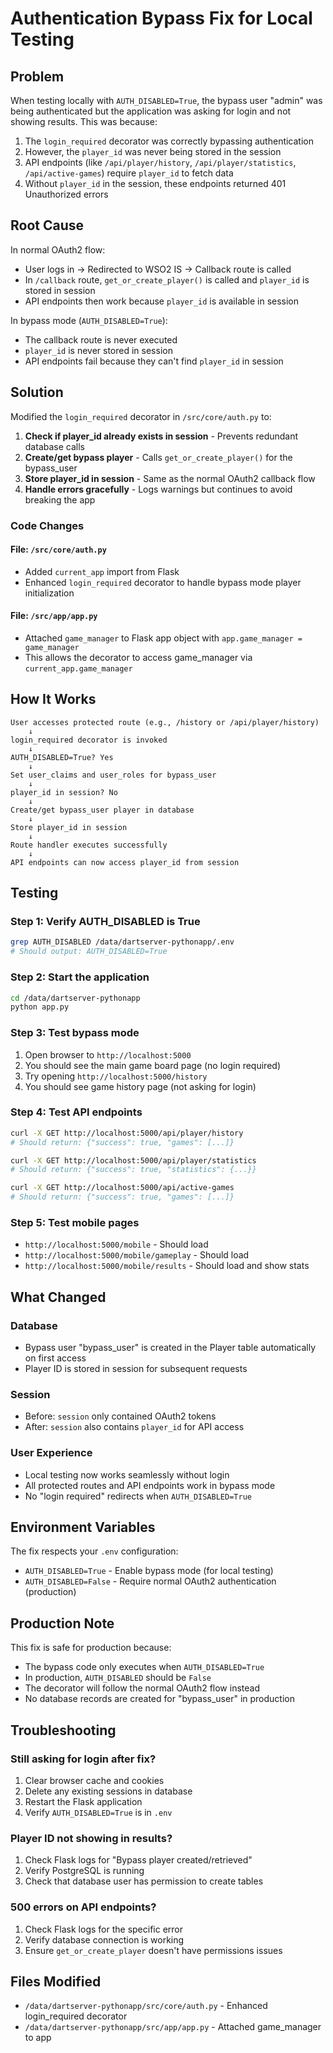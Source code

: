 # Authentication Bypass Fix for Local Testing

## Problem
When testing locally with `AUTH_DISABLED=True`, the bypass user "admin" was being authenticated but the application was asking for login and not showing results. This was because:

1. The `login_required` decorator was correctly bypassing authentication
2. However, the `player_id` was never being stored in the session
3. API endpoints (like `/api/player/history`, `/api/player/statistics`, `/api/active-games`) require `player_id` to fetch data
4. Without `player_id` in the session, these endpoints returned 401 Unauthorized errors

## Root Cause
In normal OAuth2 flow:
- User logs in → Redirected to WSO2 IS → Callback route is called
- In `/callback` route, `get_or_create_player()` is called and `player_id` is stored in session
- API endpoints then work because `player_id` is available in session

In bypass mode (`AUTH_DISABLED=True`):
- The callback route is never executed
- `player_id` is never stored in session
- API endpoints fail because they can't find `player_id` in session

## Solution
Modified the `login_required` decorator in `/src/core/auth.py` to:

1. **Check if player_id already exists in session** - Prevents redundant database calls
2. **Create/get bypass player** - Calls `get_or_create_player()` for the bypass_user
3. **Store player_id in session** - Same as the normal OAuth2 callback flow
4. **Handle errors gracefully** - Logs warnings but continues to avoid breaking the app

### Code Changes

#### File: `/src/core/auth.py`
- Added `current_app` import from Flask
- Enhanced `login_required` decorator to handle bypass mode player initialization

#### File: `/src/app/app.py`
- Attached `game_manager` to Flask app object with `app.game_manager = game_manager`
- This allows the decorator to access game_manager via `current_app.game_manager`

## How It Works

```
User accesses protected route (e.g., /history or /api/player/history)
    ↓
login_required decorator is invoked
    ↓
AUTH_DISABLED=True? Yes
    ↓
Set user_claims and user_roles for bypass_user
    ↓
player_id in session? No
    ↓
Create/get bypass_user player in database
    ↓
Store player_id in session
    ↓
Route handler executes successfully
    ↓
API endpoints can now access player_id from session
```

## Testing

### Step 1: Verify AUTH_DISABLED is True
```bash
grep AUTH_DISABLED /data/dartserver-pythonapp/.env
# Should output: AUTH_DISABLED=True
```

### Step 2: Start the application
```bash
cd /data/dartserver-pythonapp
python app.py
```

### Step 3: Test bypass mode
1. Open browser to `http://localhost:5000`
2. You should see the main game board page (no login required)
3. Try opening `http://localhost:5000/history`
4. You should see game history page (not asking for login)

### Step 4: Test API endpoints
```bash
curl -X GET http://localhost:5000/api/player/history
# Should return: {"success": true, "games": [...]}

curl -X GET http://localhost:5000/api/player/statistics
# Should return: {"success": true, "statistics": {...}}

curl -X GET http://localhost:5000/api/active-games
# Should return: {"success": true, "games": [...]}
```

### Step 5: Test mobile pages
- `http://localhost:5000/mobile` - Should load
- `http://localhost:5000/mobile/gameplay` - Should load
- `http://localhost:5000/mobile/results` - Should load and show stats

## What Changed

### Database
- Bypass user "bypass_user" is created in the Player table automatically on first access
- Player ID is stored in session for subsequent requests

### Session
- Before: `session` only contained OAuth2 tokens
- After: `session` also contains `player_id` for API access

### User Experience
- Local testing now works seamlessly without login
- All protected routes and API endpoints work in bypass mode
- No "login required" redirects when `AUTH_DISABLED=True`

## Environment Variables
The fix respects your `.env` configuration:
- `AUTH_DISABLED=True` - Enable bypass mode (for local testing)
- `AUTH_DISABLED=False` - Require normal OAuth2 authentication (production)

## Production Note
This fix is safe for production because:
- The bypass code only executes when `AUTH_DISABLED=True`
- In production, `AUTH_DISABLED` should be `False`
- The decorator will follow the normal OAuth2 flow instead
- No database records are created for "bypass_user" in production

## Troubleshooting

### Still asking for login after fix?
1. Clear browser cache and cookies
2. Delete any existing sessions in database
3. Restart the Flask application
4. Verify `AUTH_DISABLED=True` is in `.env`

### Player ID not showing in results?
1. Check Flask logs for "Bypass player created/retrieved"
2. Verify PostgreSQL is running
3. Check that database user has permission to create tables

### 500 errors on API endpoints?
1. Check Flask logs for the specific error
2. Verify database connection is working
3. Ensure `get_or_create_player` doesn't have permissions issues

## Files Modified
- `/data/dartserver-pythonapp/src/core/auth.py` - Enhanced login_required decorator
- `/data/dartserver-pythonapp/src/app/app.py` - Attached game_manager to app